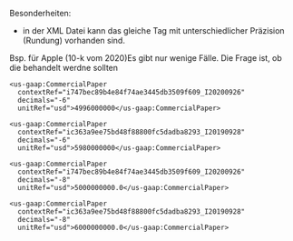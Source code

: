Besonderheiten:
- in der XML Datei kann das gleiche Tag mit unterschiedlicher Präzision (Rundung) vorhanden sind.

Bsp. für Apple (10-k vom 2020)Es gibt nur wenige Fälle. Die Frage ist, ob die behandelt werdne sollten

    <us-gaap:CommercialPaper
      contextRef="i747bec89b4e84f74ae3445db3509f609_I20200926"
      decimals="-6"
      unitRef="usd">4996000000</us-gaap:CommercialPaper>
    
	<us-gaap:CommercialPaper
      contextRef="ic363a9ee75bd48f88800fc5dadba8293_I20190928"
      decimals="-6"
      unitRef="usd">5980000000</us-gaap:CommercialPaper>
    
	<us-gaap:CommercialPaper
      contextRef="i747bec89b4e84f74ae3445db3509f609_I20200926"
      decimals="-8"
      unitRef="usd">5000000000.0</us-gaap:CommercialPaper>
    
	<us-gaap:CommercialPaper
      contextRef="ic363a9ee75bd48f88800fc5dadba8293_I20190928"
      decimals="-8"
      unitRef="usd">6000000000.0</us-gaap:CommercialPaper>